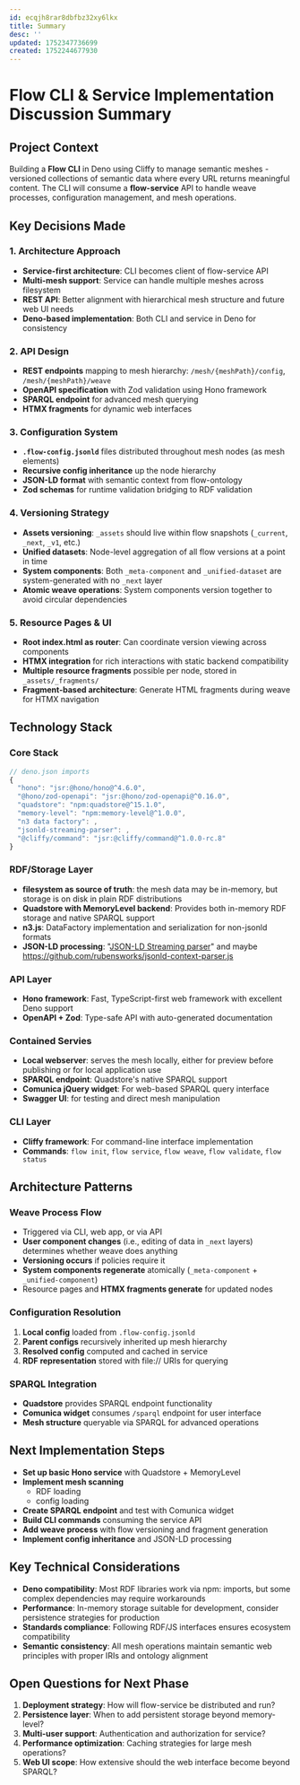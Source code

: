 ```yaml
---
id: ecqjh8rar8dbfbz32xy6lkx
title: Summary
desc: ''
updated: 1752347736699
created: 1752244677930
---
```


# Flow CLI & Service Implementation Discussion Summary

## Project Context
Building a **Flow CLI** in Deno using Cliffy to manage semantic meshes - versioned collections of semantic data where every URL returns meaningful content. The CLI will consume a **flow-service** API to handle weave processes, configuration management, and mesh operations.

## Key Decisions Made

### **1. Architecture Approach**
- **Service-first architecture**: CLI becomes client of flow-service API
- **Multi-mesh support**: Service can handle multiple meshes across filesystem
- **REST API**: Better alignment with hierarchical mesh structure and future web UI needs
- **Deno-based implementation**: Both CLI and service in Deno for consistency

### **2. API Design**
- **REST endpoints** mapping to mesh hierarchy: `/mesh/{meshPath}/config`, `/mesh/{meshPath}/weave`
- **OpenAPI specification** with Zod validation using Hono framework
- **SPARQL endpoint** for advanced mesh querying
- **HTMX fragments** for dynamic web interfaces

### **3. Configuration System**
- **`.flow-config.jsonld`** files distributed throughout mesh nodes (as mesh elements)
- **Recursive config inheritance** up the node hierarchy
- **JSON-LD format** with semantic context from flow-ontology
- **Zod schemas** for runtime validation bridging to RDF validation

### **4. Versioning Strategy**
- **Assets versioning**: `_assets` should live within flow snapshots (`_current`, `_next`, `_v1`, etc.)
- **Unified datasets**: Node-level aggregation of all flow versions at a point in time
- **System components**: Both `_meta-component` and `_unified-dataset` are system-generated with no `_next` layer
- **Atomic weave operations**: System components version together to avoid circular dependencies

### **5. Resource Pages & UI**
- **Root index.html as router**: Can coordinate version viewing across components
- **HTMX integration** for rich interactions with static backend compatibility
- **Multiple resource fragments** possible per node, stored in `_assets/_fragments/`
- **Fragment-based architecture**: Generate HTML fragments during weave for HTMX navigation

## Technology Stack

### **Core Stack**
```typescript
// deno.json imports
{
  "hono": "jsr:@hono/hono@^4.6.0",
  "@hono/zod-openapi": "jsr:@hono/zod-openapi@^0.16.0",
  "quadstore": "npm:quadstore@^15.1.0",
  "memory-level": "npm:memory-level@^1.0.0", 
  "n3 data factory": ,
  "jsonld-streaming-parser": ,
  "@cliffy/command": "jsr:@cliffy/command@^1.0.0-rc.8"
}
```

### **RDF/Storage Layer**
- **filesystem as source of truth**: the mesh data may be in-memory, but storage is on disk in plain RDF distributions
- **Quadstore with MemoryLevel backend**: Provides both in-memory RDF storage and native SPARQL support
- **n3.js**: DataFactory implementation and serialization for non-jsonld formats
- **JSON-LD processing**: "[JSON-LD Streaming parser](https://github.com/rubensworks/jsonld-streaming-parser.js)" and maybe https://github.com/rubensworks/jsonld-context-parser.js

### **API Layer**  
- **Hono framework**: Fast, TypeScript-first web framework with excellent Deno support
- **OpenAPI + Zod**: Type-safe API with auto-generated documentation 


### Contained Servies
- **Local webserver**: serves the mesh locally, either for preview before publishing or for local application use
- **SPARQL endpoint**: Quadstore's native SPARQL support
- **Comunica jQuery widget**: For web-based SPARQL query interface
- **Swagger UI**: for testing and direct mesh manipulation

### **CLI Layer**
- **Cliffy framework**: For command-line interface implementation
- **Commands**: `flow init`, `flow service`, `flow weave`, `flow validate`, `flow status`

## Architecture Patterns

### **Weave Process Flow**
- Triggered via CLI, web app, or via API
- **User component changes** (i.e., editing of data in `_next` layers) determines whether weave does anything
- **Versioning occurs** if policies require it
- **System components regenerate** atomically (`_meta-component` + `_unified-component`)
- Resource pages and **HTMX fragments generate** for updated nodes

### **Configuration Resolution**
1. **Local config** loaded from `.flow-config.jsonld`
2. **Parent configs** recursively inherited up mesh hierarchy  
3. **Resolved config** computed and cached in service
4. **RDF representation** stored with file:// URIs for querying

### **SPARQL Integration**
- **Quadstore** provides SPARQL endpoint functionality
- **Comunica widget** consumes `/sparql` endpoint for user interface
- **Mesh structure** queryable via SPARQL for advanced operations

## Next Implementation Steps

- **Set up basic Hono service** with Quadstore + MemoryLevel
- **Implement mesh scanning** 
  - RDF loading
  - config loading
- **Create SPARQL endpoint** and test with Comunica widget
- **Build CLI commands** consuming the service API
- **Add weave process** with flow versioning and fragment generation
- **Implement config inheritance** and JSON-LD processing

## Key Technical Considerations

- **Deno compatibility**: Most RDF libraries work via npm: imports, but some complex dependencies may require workarounds
- **Performance**: In-memory storage suitable for development, consider persistence strategies for production
- **Standards compliance**: Following RDF/JS interfaces ensures ecosystem compatibility
- **Semantic consistency**: All mesh operations maintain semantic web principles with proper IRIs and ontology alignment

## Open Questions for Next Phase

1. **Deployment strategy**: How will flow-service be distributed and run?
2. **Persistence layer**: When to add persistent storage beyond memory-level?
3. **Multi-user support**: Authentication and authorization for service?
4. **Performance optimization**: Caching strategies for large mesh operations?
5. **Web UI scope**: How extensive should the web interface become beyond SPARQL?
